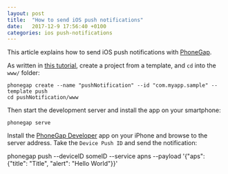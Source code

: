 ```yaml
---
layout: post
title:  "How to send iOS push notifications"
date:   2017-12-9 17:56:40 +0100
categories: ios push-notifications
---
```

This article explains how to send iOS push notifications with [PhoneGap](https://phonegap.com/).

As written in [this tutorial](http://docs.phonegap.com/tutorials/develop/push-notifications/), create a project from a template, and `cd` into the `www/` folder:

```
phonegap create --name "pushNotification" --id "com.myapp.sample" --template push
cd pushNotification/www
```

Then start the development server and install the app on your smartphone:

```
phonegap serve
```

Install the [PhoneGap Developer](https://itunes.apple.com/us/app/phonegap-developer/id843536693?mt=8) app on your iPhone and browse to the server address. Take the `Device Push ID` and send the notification:

phonegap push --deviceID someID --service apns --payload '{"aps": {"title": "Title", "alert": "Hello World"}}'
